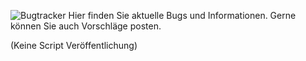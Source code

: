 ![Bugtracker](http://host-it.tk/uploads/50b132b563111-tracker.png)
Hier finden Sie aktuelle Bugs und Informationen.
Gerne können Sie auch Vorschläge posten.

(Keine Script Veröffentlichung)